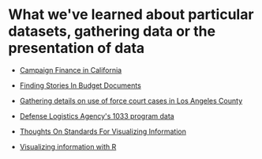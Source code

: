 What we've learned about particular datasets, gathering data or the presentation of data
========================================================================================

* [Campaign Finance in California](/guides/campaign-finance-in-california.md)

* [Finding Stories In Budget Documents](/guides/finding-stories-in-budget-documents.md)

* [Gathering details on use of force court cases in Los Angeles County](/guides/gathering-details-on-use-of-force-court-cases.md)

* [Defense Logistics Agency's 1033 program data](/guides/primer-on-defense-logistics-agencys-1033-program-data.md)

* [Thoughts On Standards For Visualizing Information](/guides/thoughts-on-standards-for-visualizing-information.md)

* [Visualizing information with R](/guides/visualizing-information-with-r.md)
